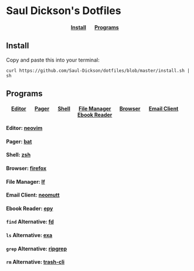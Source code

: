# Saul Dickson's Dotfiles

<div align="center">
<h4>
<a href="#Install">Install</a>&nbsp;&nbsp;&nbsp;&nbsp;&nbsp;&nbsp;
<a href="#Programs">Programs</a>&nbsp;&nbsp;&nbsp;&nbsp;&nbsp;&nbsp;
</h4>
</div>

## Install
Copy and paste this into your terminal:

`curl https://github.com/Saul-Dickson/dotfiles/blob/master/install.sh | sh`

## Programs

<div align="center">
<h4>
<a href="#editor-neovim">Editor</a>&nbsp;&nbsp;&nbsp;&nbsp;&nbsp;&nbsp;
<a href="#pager-bat">Pager</a>&nbsp;&nbsp;&nbsp;&nbsp;&nbsp;&nbsp;
<a href="#shell-zsh">Shell</a>&nbsp;&nbsp;&nbsp;&nbsp;&nbsp;&nbsp;
<a href="#file-manager-lf">File Manager</a>&nbsp;&nbsp;&nbsp;&nbsp;&nbsp;&nbsp;
<a href="#browser-firefox">Browser</a>&nbsp;&nbsp;&nbsp;&nbsp;&nbsp;&nbsp;
<a href="#email-client-neomutt">Email Client</a>&nbsp;&nbsp;&nbsp;&nbsp;&nbsp;&nbsp;
<a href="#ebook-reader-epy">Ebook Reader</a>&nbsp;&nbsp;&nbsp;&nbsp;&nbsp;&nbsp;
</h4>
</div>

#### Editor: [neovim](https://github.com/neovim/neovim)

#### Pager: [bat](https://github.com/sharkdp/bat)

#### Shell: [zsh](http://zsh.sourceforge.net)

#### Browser: [firefox](https://www.mozilla.org/en-US/firefox/new/)

#### File Manager: [lf](https://github.com/gokcehan/lf)

#### Email Client: [neomutt](https://github.com/neomutt/neomutt)

#### Ebook Reader: [epy](https://github.com/wustho/epy)

#### `find` Alternative: [fd](https://github.com/sharkdp/fd)

#### `ls` Alternative: [exa](https://github.com/ogham/exa)

#### `grep` Alternative: [ripgrep](https://github.com/BurntSushi/ripgrep)

#### `rm` Alternative: [trash-cli](https://github.com/sindresorhus/trash-cli)
